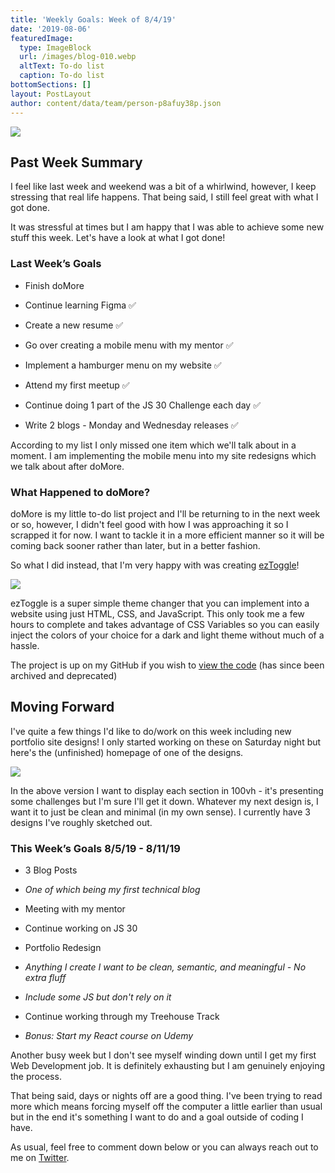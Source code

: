 ```yaml
---
title: 'Weekly Goals: Week of 8/4/19'
date: '2019-08-06'
featuredImage:
  type: ImageBlock
  url: /images/blog-010.webp
  altText: To-do list
  caption: To-do list
bottomSections: []
layout: PostLayout
author: content/data/team/person-p8afuy38p.json
---
```

![](/images/blog-010-78ca283c.webp)

## Past Week Summary

I feel like last week and weekend was a bit of a whirlwind, however, I keep stressing that real life happens. That being said, I still feel great with what I got done.

It was stressful at times but I am happy that I was able to achieve some new stuff this week. Let's have a look at what I got done!

### Last Week’s Goals

*   Finish doMore

*   Continue learning Figma ✅

*   Create a new resume ✅

*   Go over creating a mobile menu with my mentor ✅

*   Implement a hamburger menu on my website ✅

*   Attend my first meetup ✅

*   Continue doing 1 part of the JS 30 Challenge each day ✅

*   Write 2 blogs - Monday and Wednesday releases ✅

According to my list I only missed one item which we'll talk about in a moment. I am implementing the mobile menu into my site redesigns which we talk about after doMore.

### What Happened to doMore?

doMore is my little to-do list project and I'll be returning to in the next week or so, however, I didn't feel good with how I was approaching it so I scrapped it for now. I want to tackle it in a more efficient manner so it will be coming back sooner rather than later, but in a better fashion.

So what I did instead, that I'm very happy with was creating [ezToggle](https://eztoggle.netlify.app/)!

![](/images/CleanShot%202022-01-29%20at%2012.55.05.gif)

ezToggle is a super simple theme changer that you can implement into a website using just HTML, CSS, and JavaScript. This only took me a few hours to complete and takes advantage of CSS Variables so you can easily inject the colors of your choice for a dark and light theme without much of a hassle.

The project is up on my GitHub if you wish to [view the code](https://github.com/TheRyanFurrer/ezToggle) (has since been archived and deprecated)

## Moving Forward

I've quite a few things I'd like to do/work on this week including new portfolio site designs! I only started working on these on Saturday night but here's the (unfinished) homepage of one of the designs.

![](/images/blog-010\_02.png)

In the above version I want to display each section in 100vh - it's presenting some challenges but I'm sure I'll get it down. Whatever my next design is, I want it to just be clean and minimal (in my own sense). I currently have 3 designs I've roughly sketched out.

### This Week’s Goals 8/5/19 - 8/11/19

*   3 Blog Posts

*   *One of which being my first technical blog*

*   Meeting with my mentor

*   Continue working on JS 30

*   Portfolio Redesign

*   *Anything I create I want to be clean, semantic, and meaningful - No extra fluff*

*   *Include some JS but don't rely on it*

*   Continue working through my Treehouse Track

*   *Bonus: Start my React course on Udemy*

Another busy week but I don't see myself winding down until I get my first Web Development job. It is definitely exhausting but I am genuinely enjoying the process.

That being said, days or nights off are a good thing. I've been trying to read more which means forcing myself off the computer a little earlier than usual but in the end it's something I want to do and a goal outside of coding I have.

As usual, feel free to comment down below or you can always reach out to me on [Twitter](https://twitter.com/TheRyanFurrer).
